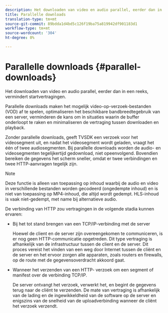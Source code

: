 ```yaml
---
description: Het downloaden van video en audio parallel, eerder dan in een reeks, vermindert startvertragingen.
title: Parallelle downloads
translation-type: tm+mt
source-git-commit: 89bdda1d4bd5c126f19ba75a819942df901183d1
workflow-type: tm+mt
source-wordcount: '304'
ht-degree: 0%

---
```



# Parallelle downloads {#parallel-downloads}

Het downloaden van video en audio parallel, eerder dan in een reeks, vermindert startvertragingen.

Parallelle downloads maken het mogelijk video-op-verzoek-bestanden (VOD) af te spelen, optimaliseren het beschikbare bandbreedtegebruik van een server, verminderen de kans om in situaties waarin de buffer onderloopt te raken en minimaliseren de vertraging tussen downloaden en playback.

<!-- 

Removed as part of "no DASH use cases" for 2.5.1, May 31st, 2017 release.
<p>Parallel downloads allows DASH video-on-demand (VOD) files to be played, optimizes the available bandwidth usage from a server, lowers the probability of getting into buffer under-run situations, and minimizes the delay between download and playback. </p>

 -->

Zonder parallelle downloads, geeft TVSDK een verzoek voor het videosegment uit, en nadat het videosegment wordt geladen, vraagt het één of twee audiosegmenten. Bij parallelle downloads worden de audio- en videosegmenten tegelijkertijd gedownload, niet opeenvolgend. Bovendien bereiken de gegevens het scherm sneller, omdat er twee verbindingen en twee HTTP-aanvragen tegelijk zijn.

>[!NOTE]
>
>Deze functie is alleen van toepassing op inhoud waarbij de audio en video in verschillende bestanden worden gecodeerd (ongedempte inhoud) en is niet van toepassing op MP4-inhoud, die altijd wordt gedempt. HLS-inhoud is vaak niet-gedempt, met name bij alternatieve audio.

<!-- 

See comment above (DASH use case removed).

  This feature applies only to content where the audio and video are encoded into different files (unmuxed content) and does not apply to MP4 content, which is always muxed. Most DASH content is unmuxed, and HLS content is often unmuxed, especially with alternate audio. 
-->

De verbinding van HTTP zou vertragingen in de volgende stadia kunnen ervaren:

* Bij het tot stand brengen van een TCP/IP-verbinding met de server

   Hoewel de client en de server zijn overeengekomen te communiceren, is er nog geen HTTP-communicatie opgetreden. Dit type vertraging is afhankelijk van de infrastructuur tussen de client en de server. Dit proces vereist het vinden van een weg door Internet tussen de cliënt en de server en het ervoor zorgen alle apparaten, zoals routers en firewalls, op de route met de gegevensoverdracht akkoord gaat.
* Wanneer het verzenden van een HTTP- verzoek om een segment of manifest over de verbinding TCP/IP.

   De server ontvangt het verzoek, verwerkt het, en begint de gegevens terug naar de cliënt te verzenden. De mate van vertraging is afhankelijk van de lading en de ingewikkeldheid van de software op de server en enigszins van de snelheid van de uploadverbinding wanneer de cliënt het verzoek verzendt.